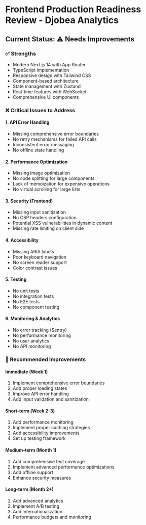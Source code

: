 # Frontend Production Readiness Review - Djobea Analytics

## Current Status: ⚠️ Needs Improvements

### ✅ Strengths
- Modern Next.js 14 with App Router
- TypeScript implementation
- Responsive design with Tailwind CSS
- Component-based architecture
- State management with Zustand
- Real-time features with WebSocket
- Comprehensive UI components

### ❌ Critical Issues to Address

#### 1. API Error Handling
- Missing comprehensive error boundaries
- No retry mechanisms for failed API calls
- Inconsistent error messaging
- No offline state handling

#### 2. Performance Optimization
- Missing image optimization
- No code splitting for large components
- Lack of memoization for expensive operations
- No virtual scrolling for large lists

#### 3. Security (Frontend)
- Missing input sanitization
- No CSP headers configuration
- Potential XSS vulnerabilities in dynamic content
- Missing rate limiting on client side

#### 4. Accessibility
- Missing ARIA labels
- Poor keyboard navigation
- No screen reader support
- Color contrast issues

#### 5. Testing
- No unit tests
- No integration tests
- No E2E tests
- No component testing

#### 6. Monitoring & Analytics
- No error tracking (Sentry)
- No performance monitoring
- No user analytics
- No API monitoring

### 🔧 Recommended Improvements

#### Immediate (Week 1)
1. Implement comprehensive error boundaries
2. Add proper loading states
3. Improve API error handling
4. Add input validation and sanitization

#### Short-term (Week 2-3)
1. Add performance monitoring
2. Implement proper caching strategies
3. Add accessibility improvements
4. Set up testing framework

#### Medium-term (Month 1)
1. Add comprehensive test coverage
2. Implement advanced performance optimizations
3. Add offline support
4. Enhance security measures

#### Long-term (Month 2+)
1. Add advanced analytics
2. Implement A/B testing
3. Add internationalization
4. Performance budgets and monitoring
